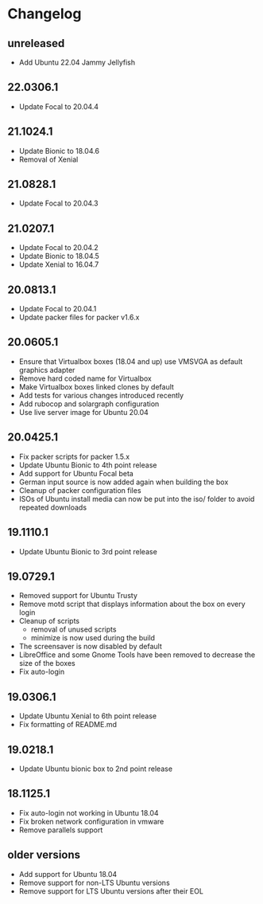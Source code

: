 # Changelog

## unreleased

* Add Ubuntu 22.04 Jammy Jellyfish

## 22.0306.1

* Update Focal to 20.04.4

## 21.1024.1

* Update Bionic to 18.04.6
* Removal of Xenial

## 21.0828.1

* Update Focal to 20.04.3

## 21.0207.1

* Update Focal to 20.04.2
* Update Bionic to 18.04.5
* Update Xenial to 16.04.7

## 20.0813.1

* Update Focal to 20.04.1
* Update packer files for packer v1.6.x

## 20.0605.1

* Ensure that Virtualbox boxes (18.04 and up) use VMSVGA as default graphics adapter
* Remove hard coded name for Virtualbox
* Make Virtualbox boxes linked clones by default
* Add tests for various changes introduced recently
* Add rubocop and solargraph configuration
* Use live server image for Ubuntu 20.04

## 20.0425.1

* Fix packer scripts for packer 1.5.x
* Update Ubuntu Bionic to 4th point release
* Add support for Ubuntu Focal beta
* German input source is now added again when building the box
* Cleanup of packer configuration files
* ISOs of Ubuntu install media can now be put into the iso/ folder to avoid repeated downloads

## 19.1110.1

* Update Ubuntu Bionic to 3rd point release

## 19.0729.1

* Removed support for Ubuntu Trusty
* Remove motd script that displays information about the box on every login
* Cleanup of scripts
  * removal of unused scripts
  * minimize is now used during the build
* The screensaver is now disabled by default
* LibreOffice and some Gnome Tools have been removed to decrease the size of the boxes
* Fix auto-login

## 19.0306.1

* Update Ubuntu Xenial to 6th point release
* Fix formatting of README.md

## 19.0218.1

* Update Ubuntu bionic box to 2nd point release

## 18.1125.1

* Fix auto-login not working in Ubuntu 18.04
* Fix broken network configuration in vmware
* Remove parallels support

## older versions

* Add support for Ubuntu 18.04
* Remove support for non-LTS Ubuntu versions
* Remove support for LTS Ubuntu versions after their EOL
